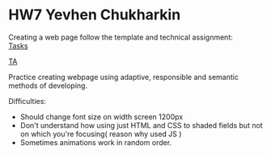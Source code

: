 
# HW7 Yevhen Chukharkin



Creating a web page follow the template and technical assignment:   
[Tasks]( https://www.figma.com/file/AFYmw0byUAgukEAZ5CxwMj/7-8?type=design&node-id=0-1&mode=design&t=rLAkjfyRoZkvqVh6-0) 

[TA]( https://docs.google.com/document/d/1dnx3l6h-dJ-_aC3dzrkCX8cQxmS9w1YsijxtFEmKUEY/edit )


Practice creating webpage using adaptive, responsible and semantic methods of developing.

Difficulties:

* Should change font size on width screen 1200px
* Don't understand how using just HTML and CSS to shaded fields but not on which you're focusing( reason why used JS )
* Sometimes animations work in random order.

